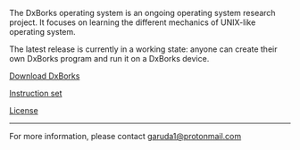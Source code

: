 The DxBorks operating system is an ongoing operating system research project. It focuses on learning the different mechanics of UNIX-like operating system.

The latest release is currently in a working state: anyone can create their own DxBorks program and run it on a DxBorks device.


[Download DxBorks](https://github.com/DxBorks/DxBorks)

[Instruction set](https://dxborks.github.io/instructions.html)

[License](https://github.com/DxBorks/DxBorks/blob/master/LICENSE)

-----------

For more information, please contact garuda1@protonmail.com
